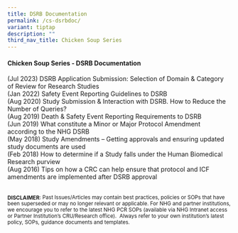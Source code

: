 ```yaml
---
title: DSRB Documentation
permalink: /cs-dsrbdoc/
variant: tiptap
description: ""
third_nav_title: Chicken Soup Series
---
```

<h4><strong>Chicken Soup Series - DSRB Documentation</strong></h4>
<p></p>
<p>(Jul 2023) DSRB Application Submission: Selection of Domain &amp; Category
of Review for Research Studies
<br>(Jan 2022) Safety Event Reporting Guidelines to DSRB
<br>(Aug 2020) Study Submission &amp; Interaction with DSRB. How to Reduce
the Number of Queries?
<br>(Aug 2019) Death &amp; Safety Event Reporting Requirements to DSRB
<br>(Jun 2019) What constitute a Minor or Major Protocol Amendment according
to the NHG DSRB
<br>(May 2018) Study Amendments – Getting approvals and ensuring updated study
documents are used
<br>(Feb 2018) How to determine if a Study falls under the Human Biomedical
Research purview
<br>(Aug 2016) Tips on how a CRC can help ensure that protocol and ICF amendments
are implemented after DSRB approval</p>
<p>
<br><strong><sub>DISCLAIMER</sub></strong><sub>: Past Issues/Articles may contain best practices, policies or SOPs that have been superseded or may no longer relevant or applicable. For NHG and partner institutions, we encourage you to refer to the latest NHG PCR SOPs (available via NHG Intranet access or Partner Institution’s CRU/Research office).&nbsp; Always refer to your own institution’s latest policy, SOPs, guidance documents and templates.</sub>
</p>
<p></p>